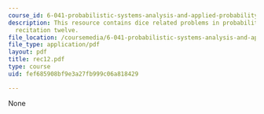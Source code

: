 ```yaml
---
course_id: 6-041-probabilistic-systems-analysis-and-applied-probability-spring-2006
description: This resource contains dice related problems in probability given in
  recitation twelve.
file_location: /coursemedia/6-041-probabilistic-systems-analysis-and-applied-probability-spring-2006/fef685908bf9e3a27fb999c06a818429_rec12.pdf
file_type: application/pdf
layout: pdf
title: rec12.pdf
type: course
uid: fef685908bf9e3a27fb999c06a818429

---
```

None